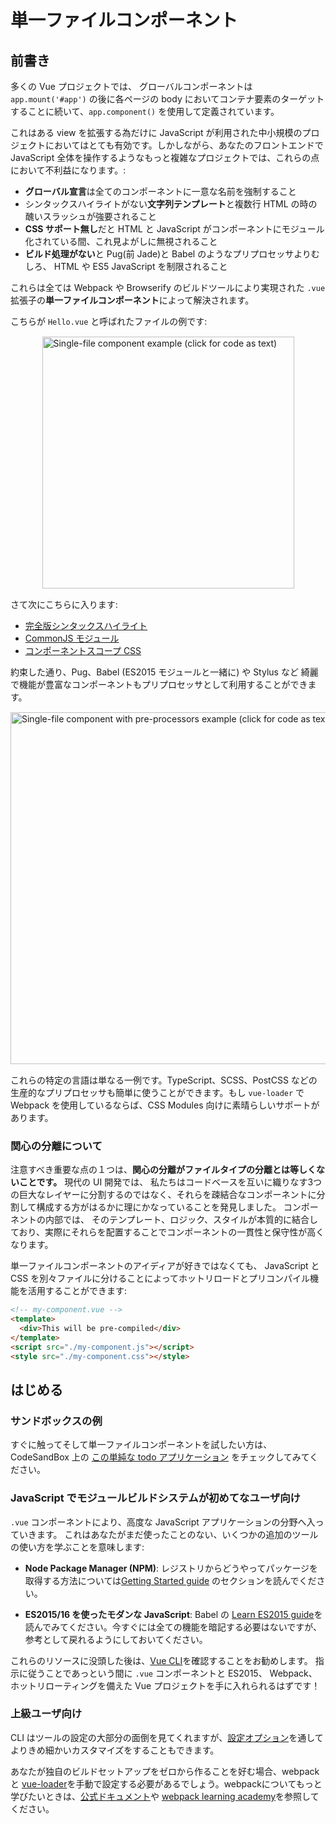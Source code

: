 # 単一ファイルコンポーネント

## 前書き

多くの Vue プロジェクトでは、 グローバルコンポーネントは  `app.mount('#app')` の後に各ページの body においてコンテナ要素のターゲットすることに続いて、`app.component()` を使用して定義されています。

これはある view を拡張する為だけに JavaScript が利用された中小規模のプロジェクトにおいてはとても有効です。しかしながら、あなたのフロントエンドで JavaScript 全体を操作するようなもっと複雑なプロジェクトでは、これらの点において不利益になります。:

- **グローバル宣言**は全てのコンポーネントに一意な名前を強制すること
- シンタックスハイライトがない**文字列テンプレート**と複数行 HTML の時の醜いスラッシュが強要されること
- **CSS サポート無し**だと HTML と JavaScript がコンポーネントにモジュール化されている間、これ見よがしに無視されること
- **ビルド処理がない**と Pug(前 Jade)と Babel のようなプリプロセッサよりむしろ、 HTML や ES5 JavaScript を制限されること

これらは全ては Webpack や Browserify のビルドツールにより実現された `.vue`拡張子の**単一ファイルコンポーネント**によって解決されます。

こちらが `Hello.vue` と呼ばれたファイルの例です:

<a href="https://codepen.io/team/Vue/pen/3de13b5cd0133df4ecf307b6cf2c5f94" target="_blank" rel="noopener noreferrer"><img src="/images/sfc.png" width="403" alt="Single-file component example (click for code as text)" style="display: block; margin: 15px auto; max-width: 100%"></a>

さて次にこちらに入ります:

- [完全版シンタックスハイライト](https://github.com/vuejs/awesome-vue#source-code-editing)
- [CommonJS モジュール](https://webpack.js.org/concepts/modules/#what-is-a-webpack-module)
- [コンポーネントスコープ CSS](https://vue-loader.vuejs.org/en/features/scoped-css.html)

約束した通り、Pug、Babel (ES2015 モジュールと一緒に) や Stylus など 綺麗で機能が豊富なコンポーネントもプリプロセッサとして利用することができます。

<a href="https://codesandbox.io/s/vue-single-file-component-with-pre-processors-mr3ik?file=/src/App.vue" target="_blank" rel="noopener noreferrer"><img src="/images/sfc-with-preprocessors.png" width="563" alt="Single-file component with pre-processors example (click for code as text)" style="display: block; margin: 15px auto; max-width: 100%"></a>

これらの特定の言語は単なる一例です。TypeScript、SCSS、PostCSS などの生産的なプリプロセッサも簡単に使うことができます。もし `vue-loader` で Webpack を使用しているならば、CSS Modules 向けに素晴らしいサポートがあります。

### 関心の分離について

注意すべき重要な点の１つは、**関心の分離がファイルタイプの分離とは等しくないことです。** 現代の UI 開発では、 私たちはコードベースを互いに織りなす3つの巨大なレイヤーに分割するのではなく、それらを疎結合なコンポーネントに分割して構成する方がはるかに理にかなっていることを発見しました。 コンポーネントの内部では、 そのテンプレート、ロジック、スタイルが本質的に結合しており、実際にそれらを配置することでコンポーネントの一貫性と保守性が高くなります。

単一ファイルコンポーネントのアイディアが好きではなくても、 JavaScript と CSS を別々ファイルに分けることによってホットリロードとプリコンパイル機能を活用することができます:

``` html
<!-- my-component.vue -->
<template>
  <div>This will be pre-compiled</div>
</template>
<script src="./my-component.js"></script>
<style src="./my-component.css"></style>
```

## はじめる

### サンドボックスの例

すぐに触ってそして単一ファイルコンポーネントを試したい方は、CodeSandBox 上の [この単純な todo アプリケーション](https://codesandbox.io/s/vue-todo-list-app-with-single-file-component-vzkl3?file=/src/App.vue) 
をチェックしてみてください。

### JavaScript でモジュールビルドシステムが初めてなユーザ向け

`.vue` コンポーネントにより、高度な JavaScript アプリケーションの分野へ入っていきます。 これはあなたがまだ使ったことのない、いくつかの追加のツールの使い方を学ぶことを意味します:

- **Node Package Manager (NPM)**: レジストリからどうやってパッケージを取得する方法については[Getting Started guide](https://docs.npmjs.com/packages-and-modules/getting-packages-from-the-registry) のセクションを読んでください。

- **ES2015/16 を使ったモダンな JavaScript**: Babel の [Learn ES2015 guide](https://babeljs.io/docs/en/learn)を読んでみてください。今すぐには全ての機能を暗記する必要はないですが、参考として戻れるようにしておいてください。

これらのリソースに没頭した後は、[Vue CLI](https://cli.vuejs.org/)を確認することをお勧めします。 指示に従うことであっという間に `.vue` コンポーネントと ES2015、 Webpack、ホットリローティングを備えた Vue プロジェクトを手に入れられるはずです！

### 上級ユーザ向け

CLI はツールの設定の大部分の面倒を見てくれますが、[設定オプション](https://cli.vuejs.org/config/)を通してよりきめ細かいカスタマイズをすることもできます。

あなたが独自のビルドセットアップをゼロから作ることを好む場合、webpack と [vue-loader](https://vue-loader.vuejs.org)を手動で設定する必要があるでしょう。webpackについてもっと学びたいときは、[公式ドキュメント](https://webpack.js.org/configuration/)や [webpack learning academy](https://webpack.academy/p/the-core-concepts)を参照してください。
